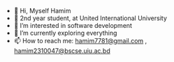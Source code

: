 - 👋 Hi, Myself Hamim
- 📖 2nd year student, at United International University
- 👀 I’m interested in software development
- 🌱 I’m currently exploring everything
- 📫 How to reach me: hamim7781@gmail.com , hamim2310047@bscse.uiu.ac.bd
<!---
hamim2310047/hamim2310047 is a ✨ special ✨ repository because its `README.md` (this file) appears on your GitHub profile.
You can click the Preview link to take a look at your changes.
--->
